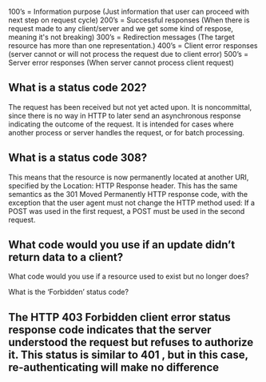 100’s = Information purpose (Just information that user can proceed with next step on request cycle)
200’s = Successful responses (When there is request made to any client/server and we get some kind of respose, meaning it's not breaking)
300’s = Redirection messages (The target resource has more than one representation.)
400’s = Client error responses (server cannot or will not process the request due to client error)
500’s = Server error responses (When server cannot process client request)  

## What is a status code 202?  
The request has been received but not yet acted upon. It is noncommittal, since there is no way in HTTP to later send an asynchronous response indicating the outcome of the request. It is intended for cases where another process or server handles the request, or for batch processing.
## What is a status code 308?  
This means that the resource is now permanently located at another URI, specified by the Location: HTTP Response header. This has the same semantics as the 301 Moved Permanently HTTP response code, with the exception that the user agent must not change the HTTP method used: If a POST was used in the first request, a POST must be used in the second request.  
## What code would you use if an update didn’t return data to a client?

What code would you use if a resource used to exist but no longer does?

What is the ‘Forbidden’ status code?  
## The HTTP 403 Forbidden client error status response code indicates that the server understood the request but refuses to authorize it. This status is similar to 401 , but in this case, re-authenticating will make no difference
